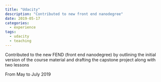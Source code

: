 ```yaml
---
title: "Udacity"
description: "Contributed to new front end nanodegree"
date: 2019-05-17
categories:
  - experience
tags:
  - udacity
  - teaching
---
```


Contributed to the new FEND (front end nanodegree) by outlining the initial version of the course material and drafting the capstone project along with two lessons

From May to July 2019
